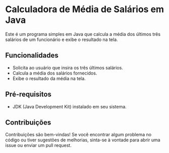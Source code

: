 # Calculadora de Média de Salários em Java

Este é um programa simples em Java que calcula a média dos últimos três salários de um funcionário e exibe o resultado na tela.

## Funcionalidades

- Solicita ao usuário que insira os três últimos salários.
- Calcula a média dos salários fornecidos.
- Exibe o resultado da média na tela.

## Pré-requisitos

- JDK (Java Development Kit) instalado em seu sistema.

## Contribuições

Contribuições são bem-vindas! Se você encontrar algum problema no código ou tiver sugestões de melhorias, sinta-se à vontade para abrir uma issue ou enviar um pull request.
